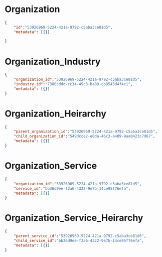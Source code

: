 # Organization

```json
{
    "id":"53926969-5224-421a-9792-c5aba3ce81d5",
    "metadata": [{}] 
    
}
```

# Organization_Industry

```json
{
    "organization_id":"53926969-5224-421a-9792-c5aba3ce81d5",
    "industry_id":"7380cddd-cc34-49c3-ba89-cb9543d4f4c1",  
    "metadata": [{}] 
}
```

# Organization_Heirarchy

```json
{
    "parent_organization_id":"53926969-5224-421a-9792-c5aba3ce81d5",
    "child_organization_id":"549dcca2-e0da-46c3-a409-9aa0423c7d67", 
    "metadata": [{}]  
}
```

# Organization_Service

```json
{
    "organization_id":"53926969-5224-421a-9792-c5aba3ce81d5",
    "service_id":"bb36d9ee-f2a6-4322-9e7b-14ce95f76efa",  
    "metadata": [{}] 
}
```

# Organization_Service_Heirarchy

```json
{
    "parent_service_id":"53926969-5224-421a-9792-c5aba3ce81d5",
    "child_service_id":"bb36d9ee-f2a6-4322-9e7b-14ce95f76efa", 
    "metadata": [{}] 
}
```
